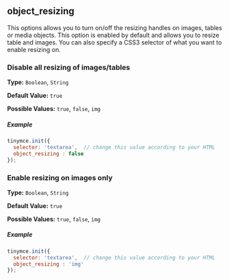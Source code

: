 ## object_resizing

This options allows you to turn on/off the resizing handles on images, tables or media objects. This option is enabled by default and allows you to resize table and images. You can also specify a CSS3 selector of what you want to enable resizing on.

### Disable all resizing of images/tables

**Type:** `Boolean`, `String`

**Default Value:** `true`

**Possible Values:** `true`, `false`, `img`

##### Example

```js
tinymce.init({
  selector: 'textarea',  // change this value according to your HTML
  object_resizing : false
});
```

### Enable resizing on images only

**Type:** `Boolean`, `String`

**Default Value:** `true`

**Possible Values:** `true`, `false`, `img`

##### Example

```js
tinymce.init({
  selector: 'textarea',  // change this value according to your HTML
  object_resizing : 'img'
});
```
